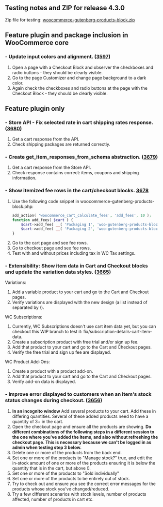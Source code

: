 ## Testing notes and ZIP for release 4.3.0

Zip file for testing: [woocommerce-gutenberg-products-block.zip](https://github.com/woocommerce/woocommerce-gutenberg-products-block/files/5833775/woocommerce-gutenberg-products-block.zip)

## Feature plugin and package inclusion in WooCommerce core

### - Update input colors and alignment. ([3597](https://github.com/woocommerce/woocommerce-gutenberg-products-block/pull/3597))


1. Open a page with a Checkout Block and observer the checkboxes and radio buttons - they should be clearly visible.
2. Go to the page Customizer and change page background to a dark color.
3. Again check the checkboxes and radio buttons at the page with the Checkout Block - they should be clearly visible.

## Feature plugin only

### - Store API - Fix selected rate in cart shipping rates response. ([3680](https://github.com/woocommerce/woocommerce-gutenberg-products-block/pull/3680))

1. Get a cart response from the API.
2. Check shipping packages are returned correctly.

### - Create get_item_responses_from_schema abstraction. ([3679](https://github.com/woocommerce/woocommerce-gutenberg-products-block/pull/3679))

1. Get a cart response from the Store API.
2. Check response contains correct: items, coupons and shipping information.

### - Show itemized fee rows in the cart/checkout blocks. [3678](https://github.com/woocommerce/woocommerce-gutenberg-products-block/pull/3678)

1. Use the following code snippet in woocommerce-gutenberg-products-block.php:
    ```PHP
    add_action( 'woocommerce_cart_calculate_fees', 'add_fees', 10 );
    function add_fees( $cart ) {
	    $cart->add_fee( __( 'Packaging 1', 'woo-gutenberg-products-block' ), 100, true );
	    $cart->add_fee( __( 'Packaging 2', 'woo-gutenberg-products-block' ), 50, true );
    }
    ```
2. Go to the cart page and see fee rows.
3. Go to checkout page and see fee rows.
4. Test with and without prices including tax in WC Tax settings.

### - Extensibility: Show item data in Cart and Checkout blocks and update the variation data styles. ([3665](https://github.com/woocommerce/woocommerce-gutenberg-products-block/pull/3665))


Variations:

1. Add a variable product to your cart and go to the Cart and Checkout pages.
2. Verify variations are displayed with the new design (a list instead of separated by /).

WC Subscriptions:

1. Currently, WC Subscriptions doesn't use cart item data yet, but you can checkout this WIP branch to test it: fix/subscription-details-cart-item-data.
2. Create a subscription product with free trial and/or sign up fee.
3. Add that product to your cart and go to the Cart and Checkout pages.
4. Verify the free trial and sign up fee are displayed.

WC Product Add-Ons:

1. Create a product with a product add-on.
2. Add that product to your cart and go to the Cart and Checkout pages.
3. Verify add-on data is displayed.

### - Improve error displayed to customers when an item's stock status changes during checkout. ([3656](https://github.com/woocommerce/woocommerce-gutenberg-products-block/pull/3656))

1. **In an incognito window** Add several products to your cart. Add these in differing quantities. Several of these added products need to have a quantity of 3+ in the cart.
2. Open the checkout page and ensure all the products are showing. **Do different combinations of the following steps in a different session to the one where you've added the items, and also without refreshing the checkout page. This is necessary because we can't be logged in as admin when testing step 3 below.**
3. Delete one or more of the products from the back end.
4. Set one or more of the products to "Manage stock?" true, and edit the in-stock amount of one or more of the products ensuring it is below the quantity that is in the cart, but above 0.
5. Set one or more of the products to "Sold individually"
6. Set one or more of the products to be entirely out of stock.
7. Try to check out and ensure you see the correct error messages for the products whose stock you've changed/reduced.
8. Try a few different scenarios with stock levels, number of products affected, number of products in cart etc. 